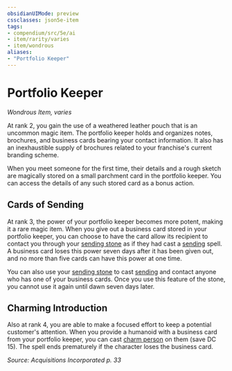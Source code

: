 ```yaml
---
obsidianUIMode: preview
cssclasses: json5e-item
tags:
- compendium/src/5e/ai
- item/rarity/varies
- item/wondrous
aliases: 
- "Portfolio Keeper"
---
```

# Portfolio Keeper
*Wondrous Item, varies*  


At rank 2, you gain the use of a weathered leather pouch that is an uncommon magic item. The portfolio keeper holds and organizes notes, brochures, and business cards bearing your contact information. It also has an inexhaustible supply of brochures related to your franchise's current branding scheme.

When you meet someone for the first time, their details and a rough sketch are magically stored on a small parchment card in the portfolio keeper. You can access the details of any such stored card as a bonus action.

## Cards of Sending

At rank 3, the power of your portfolio keeper becomes more potent, making it a rare magic item. When you give out a business card stored in your portfolio keeper, you can choose to have the card allow its recipient to contact you through your [sending stone](/Systems/5e/items/sending-stone-ai.md) as if they had cast a [sending](/Systems/5e/spells/sending.md) spell. A business card loses this power seven days after it has been given out, and no more than five cards can have this power at one time.

You can also use your [sending stone](/Systems/5e/items/sending-stone-ai.md) to cast [sending](/Systems/5e/spells/sending.md) and contact anyone who has one of your business cards. Once you use this feature of the stone, you cannot use it again until dawn seven days later.

## Charming Introduction

Also at rank 4, you are able to make a focused effort to keep a potential customer's attention. When you provide a humanoid with a business card from your portfolio keeper, you can cast [charm person](/Systems/5e/spells/charm-person.md) on them (save DC 15). The spell ends prematurely if the character loses the business card.

*Source: Acquisitions Incorporated p. 33*